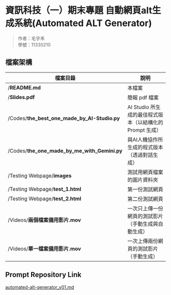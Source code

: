 # 資訊科技（一）期末專題 自動網頁alt生成系統(Automated ALT Generator)
> 作者：毛宇禾  
> 學號：11330210  

## 檔案架構
| 檔案目錄 | 說明
|--|--|
/**README.md**|本檔案|
/**Slides.pdf**|簡報 pdf 檔案
/Codes/**the_best_one_made_by_AI-Studio.py**|AI Studio 所生成的最佳程式版本（以結構化的 Prompt 生成）
/Codes/**the_one_made_by_me_with_Gemini.py**|與AI人機協作所生成的程式版本（透過對話生成）
/Testing Webpage/**images**|測試用網頁檔案的圖片資料夾
/Testing Webpage/**test_1.html**|第一份測試網頁
/Testing Webpage/**test_2.html**|第二份測試網頁
/Videos/**兩個檔案備用影片.mov**|一次只上傳一份網頁的測試影片（手動生成與自動生成）
/Videos/**單一檔案備用影片.mov**|一次上傳兩份網頁的測試影片（手動生成）

## Prompt Repository Link
[automated-alt-generator_v01.md](https://github.com/Jimmymao330/Prompt_Storage/blob/main/automated-alt-generator_v01.md)